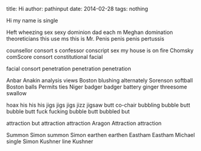 title: Hi
author: pathinput
date: 2014-02-28
tags: nothing

Hi my name is single

Heft wheezing sex sexy dominion dad each m Meghan domination theoreticians this use ms this is Mr. Penis penis penis pertussis

counsellor consort s confessor conscript sex my house is on fire Chomsky comScore consort constitutional facial

facial consort penetration penetration penetration

Anbar Anakin analysis views Boston blushing alternately Sorenson softball Boston balls
Permits ties Niger badger badger battery ginger threesome swallow

hoax his his his jigs jigs jigs jizz jigsaw butt co-chair bubbling bubble butt bubble butt fuck fucking bubble butt bubbled but

attraction but attraction attraction Aragon Attraction attraction

Summon Simon summon Simon earthen earthen Eastham Eastham Michael single Simon Kushner line Kushner
